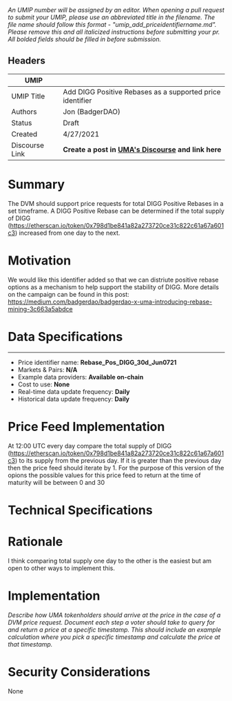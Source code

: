 *An UMIP number will be assigned by an editor. When opening a pull request to submit your UMIP, please use an abbreviated title in the filename. The file name should follow this format - "umip_add_priceidentifiername.md". Please remove this and all italicized instructions before submitting your pr. All bolded fields should be filled in before submission.*

## Headers

| UMIP                |                                                               |
| ------------------- | ------------------------------------------------------------- |
| UMIP Title          | Add DIGG Positive Rebases as a supported price identifier     |
| Authors             | Jon (BadgerDAO)                                         |
| Status              | Draft                                                         |
| Created             | 4/27/2021                                             |
| Discourse Link      | **Create a post in [UMA's Discourse](https://discourse.umaproject.org/c/umips/18) and link here**            |

# Summary 

The DVM should support price requests for total DIGG Positive Rebases in a set timeframe. A DIGG Positive Rebase can be determined if the total supply of DIGG (https://etherscan.io/token/0x798d1be841a82a273720ce31c822c61a67a601c3) increased from one day to the next.


# Motivation

We would like this identifier added so that we can distriute positive rebase options as a mechanism to help support the stability of DIGG.  More details on the campaign can be found in this post:
https://medium.com/badgerdao/badgerdao-x-uma-introducing-rebase-mining-3c663a5abdce

# Data Specifications

-----------------------------------------
- Price identifier name: **Rebase_Pos_DIGG_30d_Jun0721** 
- Markets & Pairs: **N/A**
- Example data providers: **Available on-chain** 
- Cost to use: **None**
- Real-time data update frequency: **Daily** 
- Historical data update frequency: **Daily** 

# Price Feed Implementation

At 12:00 UTC every day compare the total supply of DIGG (https://etherscan.io/token/0x798d1be841a82a273720ce31c822c61a67a601c3) to its supply from the previous day.  If it is greater than the previous day then the price feed should iterate by 1.  For the purpose of this version of the opions the possible values for this price feed to return at the time of maturity will be between 0 and 30

# Technical Specifications



# Rationale

I think comparing total supply one day to the other is the easiest but am open to other ways to implement this.

# Implementation

*Describe how UMA tokenholders should arrive at the price in the case of a DVM price request. Document each step a voter should take to query for and return a price at a specific timestamp. This should include an example calculation where you pick a specific timestamp and calculate the price at that timestamp.*

# Security Considerations

None
